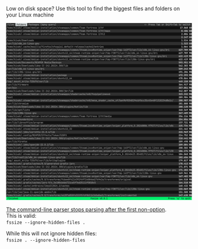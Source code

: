 Low on disk space? Use this tool to find the biggest files and folders on your Linux machine

<img src="screenshot.png" alt="fssize version v0.0.1 with the Folder tab selected">

[The command-line parser stops parsing after the first non-option](https://stackoverflow.com/a/25113485).\
This is valid:\
`fssize --ignore-hidden-files .`

While this will not ignore hidden files:\
`fssize . --ignore-hidden-files`
